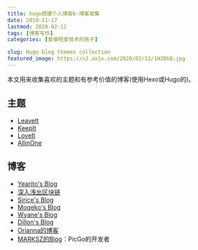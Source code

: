 ```yaml
---
title: hugo搭建个人博客6-博客收集
date: 2019-11-17
lastmod: 2020-02-12
tags: [博客写作]
categories: [爱编程爱技术的孩子]

slug: Hugo blog themes collection
featured_image: https://s2.ax1x.com/2020/02/12/1H3DbQ.jpg
---
```


本文用来收集喜欢的主题和有参考价值的博客(使用Hexo或Hugo的)。

## 主题

-   [LeaveIt](https://github.com/liuzc/LeaveIt)
-   [KeepIt](https://github.com/Fastbyte01/KeepIt)
-   [LoveIt](https://github.com/dillonzq/LoveIt)
- [AllinOne](https://github.com/orianna-zzo/AllinOne)

## 博客

- [Yearito's Blog](http://yearito.cn/)
- [深入浅出区块链](https://learnblockchain.cn/)
- [Sirice's Blog](https://siricee.github.io/)
- [Mogeko's Blog](https://mogeko.me/)
- [Wyane's Blog](https://huaien.co/)
- [Dillon's Blog](https://dillonzq.com/)
- [Orianna的博客](https://orianna-zzo.github.io/AllinOne-html/ )
- [MARKSZ的Blog](https://molunerfinn.com/)：PicGo的开发者



